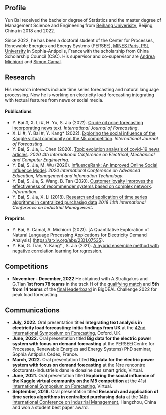 ## Profile

Yun Bai received the bachelor degree of Statistics and the master degree of Management Science and Engineering from [Beihang Univerisity](https://ev.buaa.edu.cn), Beijing, China in 2018 and 2022.

Since 2022, he has been a doctoral student of the Center for Processes, Renewable Energies and Energy Systems (PERSEE), [MINES Paris, PSL University](https://www.minesparis.psl.eu) in Sophia-Antipolis, France with the scholarship from China Scholarship Council (CSC).
His supervisor and co-supervisor are [Andrea Michiorri](https://www.minesparis.psl.eu/Services/Annuaire/andrea-michiorri) and [Simon Camal](https://www.minesparis.psl.eu/Services/Annuaire/simon-camal).


## Research

His research interests include time series forecasting and natural language processing.
Now he is working on electricity load forecasting integrating with textual features from news or social media.

#### Publications

* Y. Bai #, X. Li #, H. Yu, S. Jia (2022). [Crude oil price forecasting incorporating news text](https://www.sciencedirect.com/science/article/pii/S0169207021001060). *International Journal of Forecasting*.
* X. Li #, Y. Bai #, Y. Kang* (2022). [Exploring the social influence of the Kaggle virtual community on the M5 competition](https://www.sciencedirect.com/science/article/pii/S0169207021001643). *International Journal of Forecasting*.
* Y. Bai, S. Jia, L. Chen (2020). [Topic evolution analysis of covid-19 news articles](https://iopscience.iop.org/article/10.1088/1742-6596/1601/5/052009/meta). *2020 4th International Conference on 
Electrical, Mechanical and Computer Engineering*.
* Y. Bai, S. Jia, M. Wu (2020). [InfluenceRank: An Improved Online Social Influence Model](https://www.atlantis-press.com/proceedings/aemit-20/125942339). *2020 International Conference 
on Advanced Education, Management and Information Technology*.
* Y. Bai, S. Jia, S. Wang, B. Tan (2020). [Customer loyalty improves the effectiveness of recommender systems based on complex network](https://www.mdpi.com/2078-2489/11/3/171). *Information*.
* Y. Bai, S. Jia, X. Li (2018). [Research and application of time series algorithms in centralized purchasing data](https://arxiv.org/abs/1911.00449) *2018 14th International Conference on Industrial Management*.

#### Preprints

* Y. Bai, S. Camal, A. Michiorri (2023). [A Quantitative Exploration of Natural Language Processing Applications for Electricity Demand Analysis] (https://arxiv.org/abs/2301.07535).
* Y. Bai, G. Tian, Y. Kang* , S. Jia (2021). [A hybrid ensemble method with negative correlation learning for regression](https://arxiv.org/abs/2104.02317).

## Competitions

* **November - December, 2022** He obtained with A.Stratigakos and G.Tian **1st from 78 teams** in the track H of the [qualifying match](http://blog.drhongtao.com/2022/11/bigdeal-challenge-2022-qualifying-match.html) and **5th from 14 teams** of the [final leaderboard](http://blog.drhongtao.com/2022/12/bigdeal-challenge-2022-final-leaderboard.html) in BigDEAL Challenge 2022 for peak load forecasting.

## Communications

* **July, 2022.** Oral presentation titled **Integrating text analysis in electricity
load forecasting: initial findings from UK** at the [42nd International Symposium on Forecasting](https://isf.forecasters.org), Oxford, UK.
* **June, 2022.** Oral presentation titled **Big data for the electric power system 
with focus on demand forecasting** at the PERSEE(Centre for Processes, Renewable Energies and Energy Systems) PhD seminar, Sophia Antipolis Cedex, France.
* **March, 2022.** Oral presentation titled **Big data for the electric power system 
with focus on demand forecasting** at the 1ère rencontre doctorants-industriels dans le domaine des smart grids, Virtual.
* **June, 2021.** Oral presentation titled **Exploring the social influence of the Kaggle virtual community on the M5 competition** at the [41st International Symposium on Forecasting](https://isf.forecasters.org/wp-content/uploads/ISF-2021-program-agenda.pdf), Virtual.
* **September, 2018.** Oral presentation titled **Research and application of time series algorithms in centralized purchasing data** at the [14th International Conference on Industrial Management](http://www.icim.jp), Hangzhou, China and won a student best paper award. 
